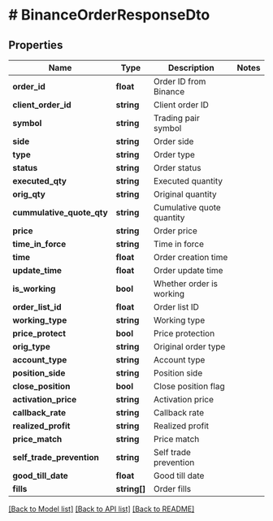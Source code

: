 # # BinanceOrderResponseDto

## Properties

Name | Type | Description | Notes
------------ | ------------- | ------------- | -------------
**order_id** | **float** | Order ID from Binance |
**client_order_id** | **string** | Client order ID |
**symbol** | **string** | Trading pair symbol |
**side** | **string** | Order side |
**type** | **string** | Order type |
**status** | **string** | Order status |
**executed_qty** | **string** | Executed quantity |
**orig_qty** | **string** | Original quantity |
**cummulative_quote_qty** | **string** | Cumulative quote quantity |
**price** | **string** | Order price |
**time_in_force** | **string** | Time in force |
**time** | **float** | Order creation time |
**update_time** | **float** | Order update time |
**is_working** | **bool** | Whether order is working |
**order_list_id** | **float** | Order list ID |
**working_type** | **string** | Working type |
**price_protect** | **bool** | Price protection |
**orig_type** | **string** | Original order type |
**account_type** | **string** | Account type |
**position_side** | **string** | Position side |
**close_position** | **bool** | Close position flag |
**activation_price** | **string** | Activation price |
**callback_rate** | **string** | Callback rate |
**realized_profit** | **string** | Realized profit |
**price_match** | **string** | Price match |
**self_trade_prevention** | **string** | Self trade prevention |
**good_till_date** | **float** | Good till date |
**fills** | **string[]** | Order fills |

[[Back to Model list]](../../README.md#models) [[Back to API list]](../../README.md#endpoints) [[Back to README]](../../README.md)
